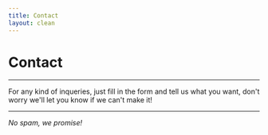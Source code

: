 ```yaml
---
title: Contact
layout: clean
---
```


# Contact
---
For any kind of inqueries, just fill in the form and tell us what you want, don't worry we'll let you know if we can't make it!

---


<CSContact formEndpoint="https://corposense.com/form" />

_No spam, we promise!_